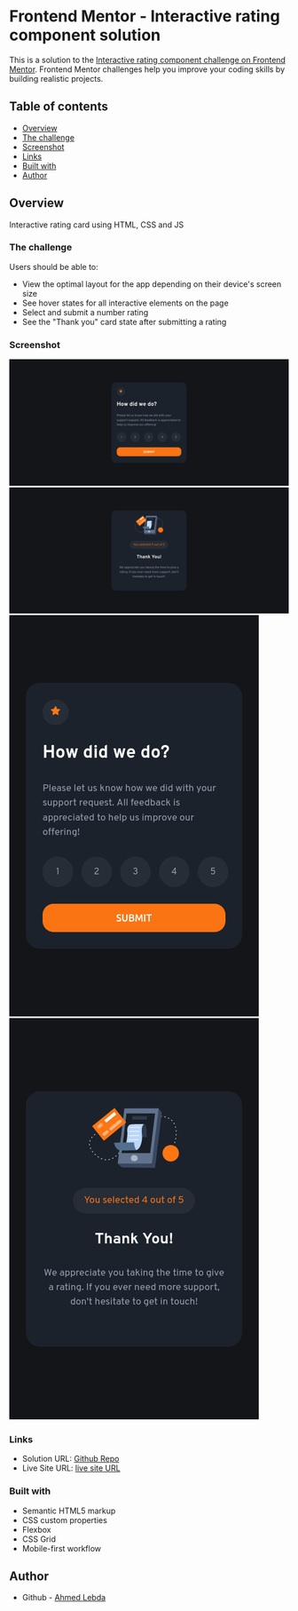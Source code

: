 # Frontend Mentor - Interactive rating component solution

This is a solution to the [Interactive rating component challenge on Frontend Mentor](https://www.frontendmentor.io/challenges/interactive-rating-component-koxpeBUmI). Frontend Mentor challenges help you improve your coding skills by building realistic projects.

## Table of contents

-   [Overview](#overview)
-   [The challenge](#the-challenge)
-   [Screenshot](#screenshot)
-   [Links](#links)
-   [Built with](#built-with)
-   [Author](#author)

## Overview

Interactive rating card using HTML, CSS and JS

### The challenge

Users should be able to:

-   View the optimal layout for the app depending on their device's screen size
-   See hover states for all interactive elements on the page
-   Select and submit a number rating
-   See the "Thank you" card state after submitting a rating

### Screenshot

![Desktop 1](screenshots/desktop1.png)
![Desktop 2](screenshots/desktop2.png)
![Mobile 1](screenshots/mobile1.png)
![Mobile 2](screenshots/mobile2.png)

### Links

-   Solution URL: [Github Repo](https://github.com/AhmedLebda/Frontend-Mentor-interactive-rating-card.git)
-   Live Site URL: [live site URL](https://ahmedlebda.github.io/Frontend-Mentor-interactive-rating-card/)

### Built with

-   Semantic HTML5 markup
-   CSS custom properties
-   Flexbox
-   CSS Grid
-   Mobile-first workflow

## Author

-   Github - [Ahmed Lebda](https://github.com/AhmedLebda)

